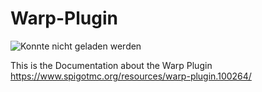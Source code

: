 # Warp-Plugin

![Konnte nicht geladen werden](https://cdn.discordapp.com/attachments/946399398399737870/947183864252596234/PtpyySqjyCPN.png)

This is the Documentation about the Warp Plugin https://www.spigotmc.org/resources/warp-plugin.100264/
